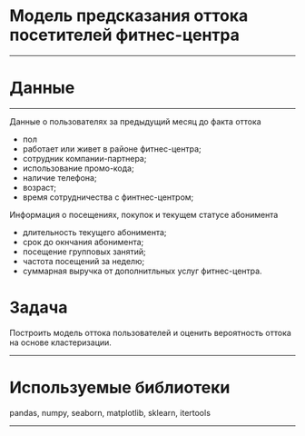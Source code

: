 # Модель предсказания оттока посетителей фитнес-центра
___
# Данные
___

Данные о пользователях за предыдущий месяц до факта оттока

- пол
- работает или живет в районе фитнес-центра;
- сотрудник компании-партнера;
- использование промо-кода;
- наличие телефона;
- возраст;
- время сотрудничества с финтнес-центром;

Информация о посещениях, покупок и текущем статусе абонимента

- длительность текущего абонимента;
- срок до окнчания абонимента;
- посещение групповых занятий;
- частота посещений за неделю;
- суммарная выручка от дополнитльных услуг фитнес-центра.


# Задача

Построить модель оттока пользователей и оценить вероятность оттока на основе кластеризации.
___
# Используемые библиотеки
pandas, numpy, seaborn, matplotlib, sklearn, itertools
___
